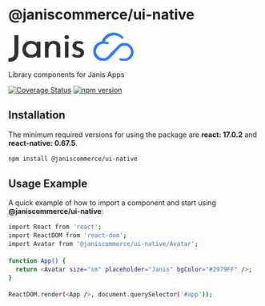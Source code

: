 # @janiscommerce/ui-native

![janis-logo](brand-logo.png)

Library components for Janis Apps

[![Coverage Status](https://github.com/janis-commerce/ui-native/actions/workflows/coverage-status.yml/badge.svg)](https://github.com/janis-commerce/ui-native/actions/workflows/coverage-status.yml)
[![npm version](https://badge.fury.io/js/%40janiscommerce%2Fui-native.svg)](https://badge.fury.io/js/%40janiscommerce%2Fui-native)

## Installation

The minimum required versions for using the package are **react: 17.0.2** and **react-native: 0.67.5**.

```sh
npm install @janiscommerce/ui-native
```

## Usage Example

A quick example of how to import a component and start using **@janiscommerce/ui-native**:

```sh
import React from 'react';
import ReactDOM from 'react-dom';
import Avatar from '@janiscommerce/ui-native/Avatar';

function App() {
  return <Avatar size="sm" placeholder="Janis" bgColor="#2979FF" />;
}

ReactDOM.render(<App />, document.querySelector('#app'));
```
